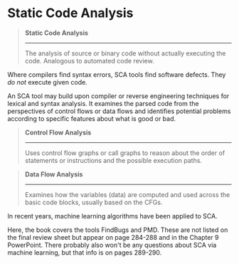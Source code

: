 # Static Code Analysis

> **Static Code Analysis**
> 
> ---
> 
> The analysis of source or binary code without actually executing the code. Analogous to automated code review.

Where compilers find syntax errors, SCA tools find software defects. They *do not* execute given code.

An SCA tool may build upon compiler or reverse engineering techniques for lexical and syntax analysis. It examines the parsed code from the perspectives of control flows or data flows and identifies potential problems according to specific features about what is good or bad.

> **Control Flow Analysis**
> 
> ---
> 
> Uses control flow graphs or call graphs to reason about the order of statements or instructions and the possible execution paths.

> **Data Flow Analysis**
> 
> ---
> 
> Examines how the variables (data) are computed and used across the basic code blocks, usually based on the CFGs.

In recent years, machine learning algorithms have been applied to SCA.

Here, the book covers the tools FindBugs and PMD. These are not listed on the final review sheet but appear on page 284-288 and in the Chapter 9 PowerPoint. There probably also won't be any questions about SCA via machine learning, but that info is on pages 289-290.